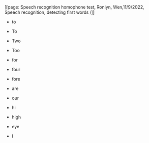 [[page: Speech recognition homophone test, Ronlyn, Wen,11/9/2022, Speech recognition, detecting first words /]]

- to
- To
- Two
- Too

- for
- four
- fore

- are
- our

- hi
- high

- eye
- I